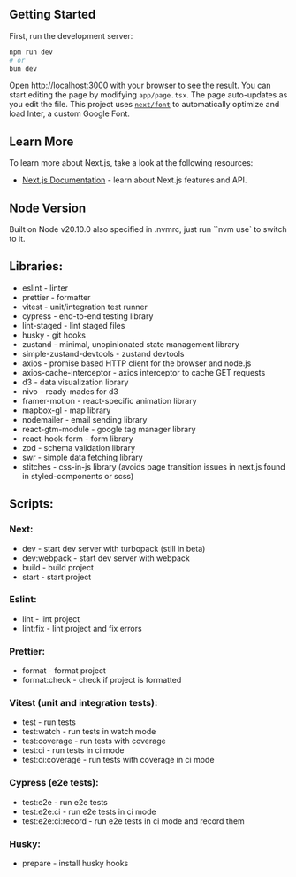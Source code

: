## Getting Started

First, run the development server:

```bash
npm run dev
# or
bun dev
```

Open [http://localhost:3000](http://localhost:3000) with your browser to see the result.
You can start editing the page by modifying `app/page.tsx`. The page auto-updates as you edit the file.
This project uses [`next/font`](https://nextjs.org/docs/basic-features/font-optimization) to automatically optimize and load Inter, a custom Google Font.

## Learn More

To learn more about Next.js, take a look at the following resources:

-   [Next.js Documentation](https://nextjs.org/docs) - learn about Next.js features and API.

## Node Version

Built on Node v20.10.0 also specified in .nvmrc, just run ``nvm use` to switch to it.

## Libraries:

-   eslint - linter
-   prettier - formatter
-   vitest - unit/integration test runner
-   cypress - end-to-end testing library
-   lint-staged - lint staged files
-   husky - git hooks
-   zustand - minimal, unopinionated state management library
-   simple-zustand-devtools - zustand devtools
-   axios - promise based HTTP client for the browser and node.js
-   axios-cache-interceptor - axios interceptor to cache GET requests
-   d3 - data visualization library
-   nivo - ready-mades for d3
-   framer-motion - react-specific animation library
-   mapbox-gl - map library
-   nodemailer - email sending library
-   react-gtm-module - google tag manager library
-   react-hook-form - form library
-   zod - schema validation library
-   swr - simple data fetching library
-   stitches - css-in-js library (avoids page transition issues in next.js found in styled-components or scss)

## Scripts:

### Next:

-   dev - start dev server with turbopack (still in beta)
-   dev:webpack - start dev server with webpack
-   build - build project
-   start - start project

### Eslint:

-   lint - lint project
-   lint:fix - lint project and fix errors

### Prettier:

-   format - format project
-   format:check - check if project is formatted

### Vitest (unit and integration tests):

-   test - run tests
-   test:watch - run tests in watch mode
-   test:coverage - run tests with coverage
-   test:ci - run tests in ci mode
-   test:ci:coverage - run tests with coverage in ci mode

### Cypress (e2e tests):

-   test:e2e - run e2e tests
-   test:e2e:ci - run e2e tests in ci mode
-   test:e2e:ci:record - run e2e tests in ci mode and record them

### Husky:
-  prepare - install husky hooks
